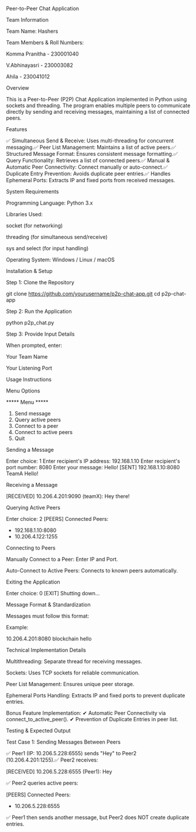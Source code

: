 Peer-to-Peer Chat Application

Team Information

Team Name: Hashers

Team Members & Roll Numbers:

Komma Pranitha - 230001040

V.Abhinayasri - 230003082

Ahila - 230041012


Overview

This is a Peer-to-Peer (P2P) Chat Application implemented in Python using sockets and threading. The program enables multiple peers to communicate directly by sending and receiving messages, maintaining a list of connected peers.

Features

✅ Simultaneous Send & Receive: Uses multi-threading for concurrent messaging.✅ Peer List Management: Maintains a list of active peers.✅ Structured Message Format: Ensures consistent message formatting.✅ Query Functionality: Retrieves a list of connected peers.✅ Manual & Automatic Peer Connectivity: Connect manually or auto-connect.✅ Duplicate Entry Prevention: Avoids duplicate peer entries.✅ Handles Ephemeral Ports: Extracts IP and fixed ports from received messages.

System Requirements

Programming Language: Python 3.x

Libraries Used:

socket (for networking)

threading (for simultaneous send/receive)

sys and select (for input handling)

Operating System: Windows / Linux / macOS

Installation & Setup

Step 1: Clone the Repository

git clone https://github.com/yourusername/p2p-chat-app.git
cd p2p-chat-app

Step 2: Run the Application

python p2p_chat.py

Step 3: Provide Input Details

When prompted, enter:

Your Team Name

Your Listening Port

Usage Instructions

Menu Options

***** Menu *****
1. Send message
2. Query active peers
3. Connect to a peer
4. Connect to active peers
0. Quit

Sending a Message

Enter choice: 1
Enter recipient's IP address: 192.168.1.10
Enter recipient's port number: 8080
Enter your message: Hello!
[SENT] 192.168.1.10:8080 TeamA Hello!

Receiving a Message

[RECEIVED] 10.206.4.201:9090 (teamX): Hey there!

Querying Active Peers

Enter choice: 2
[PEERS] Connected Peers:
- 192.168.1.10:8080
- 10.206.4.122:1255

Connecting to Peers

Manually Connect to a Peer: Enter IP and Port.

Auto-Connect to Active Peers: Connects to known peers automatically.

Exiting the Application

Enter choice: 0
[EXIT] Shutting down...

Message Format & Standardization

Messages must follow this format:

<IP ADDRESS:PORT> <Team Name> <Your Message>

Example:

10.206.4.201:8080 blockchain hello

Technical Implementation Details

Multithreading: Separate thread for receiving messages.

Sockets: Uses TCP sockets for reliable communication.

Peer List Management: Ensures unique peer storage.

Ephemeral Ports Handling: Extracts IP and fixed ports to prevent duplicate entries.

Bonus Feature Implementation:
✔ Automatic Peer Connectivity via connect_to_active_peer().
✔ Prevention of Duplicate Entries in peer list.

Testing & Expected Output

Test Case 1: Sending Messages Between Peers

✅ Peer1 (IP: 10.206.5.228:6555) sends "Hey" to Peer2 (10.206.4.201:1255).✅ Peer2 receives:

[RECEIVED] 10.206.5.228:6555 (Peer1): Hey

✅ Peer2 queries active peers:

[PEERS] Connected Peers:
- 10.206.5.228:6555

✅ Peer1 then sends another message, but Peer2 does NOT create duplicate entries.